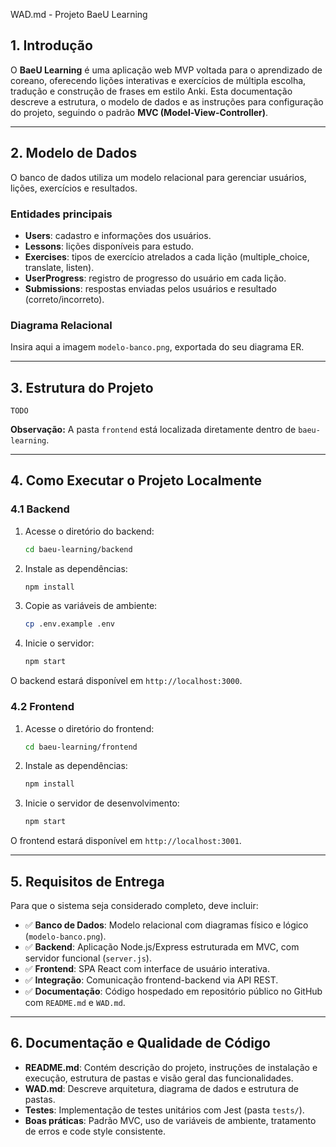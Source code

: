 WAD.md - Projeto BaeU Learning
## 1. Introdução

O **BaeU Learning** é uma aplicação web MVP voltada para o aprendizado de coreano, oferecendo lições interativas e exercícios de múltipla escolha, tradução e construção de frases em estilo Anki. Esta documentação descreve a estrutura, o modelo de dados e as instruções para configuração do projeto, seguindo o padrão **MVC (Model-View-Controller)**.

---

## 2. Modelo de Dados

O banco de dados utiliza um modelo relacional para gerenciar usuários, lições, exercícios e resultados.

### Entidades principais

* **Users**: cadastro e informações dos usuários.
* **Lessons**: lições disponíveis para estudo.
* **Exercises**: tipos de exercício atrelados a cada lição (multiple\_choice, translate, listen).
* **UserProgress**: registro de progresso do usuário em cada lição.
* **Submissions**: respostas enviadas pelos usuários e resultado (correto/incorreto).

### Diagrama Relacional

Insira aqui a imagem `modelo-banco.png`, exportada do seu diagrama ER.

---

## 3. Estrutura do Projeto

```
TODO
```

**Observação:** A pasta `frontend` está localizada diretamente dentro de `baeu-learning`.

---

## 4. Como Executar o Projeto Localmente

### 4.1 Backend

1. Acesse o diretório do backend:

   ```bash
   cd baeu-learning/backend
   ```
2. Instale as dependências:

   ```bash
   npm install
   ```
3. Copie as variáveis de ambiente:

   ```bash
   cp .env.example .env
   ```
4. Inicie o servidor:

   ```bash
   npm start
   ```

O backend estará disponível em `http://localhost:3000`.

### 4.2 Frontend

1. Acesse o diretório do frontend:

   ```bash
   cd baeu-learning/frontend
   ```
2. Instale as dependências:

   ```bash
   npm install
   ```
3. Inicie o servidor de desenvolvimento:

   ```bash
   npm start
   ```

O frontend estará disponível em `http://localhost:3001`.

---

## 5. Requisitos de Entrega

Para que o sistema seja considerado completo, deve incluir:

* ✅ **Banco de Dados**: Modelo relacional com diagramas físico e lógico (`modelo-banco.png`).
* ✅ **Backend**: Aplicação Node.js/Express estruturada em MVC, com servidor funcional (`server.js`).
* ✅ **Frontend**: SPA React com interface de usuário interativa.
* ✅ **Integração**: Comunicação frontend-backend via API REST.
* ✅ **Documentação**: Código hospedado em repositório público no GitHub com `README.md` e `WAD.md`.

---

## 6. Documentação e Qualidade de Código

* **README.md**: Contém descrição do projeto, instruções de instalação e execução, estrutura de pastas e visão geral das funcionalidades.
* **WAD.md**: Descreve arquitetura, diagrama de dados e estrutura de pastas.
* **Testes**: Implementação de testes unitários com Jest (pasta `tests/`).
* **Boas práticas**: Padrão MVC, uso de variáveis de ambiente, tratamento de erros e code style consistente.


